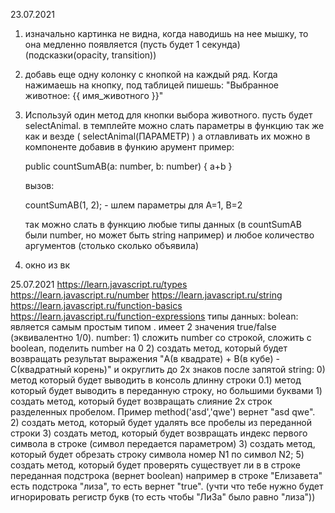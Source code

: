 23.07.2021
  1) изначально картинка не видна, когда наводишь на нее мышку, то она медленно появляется 
      (пусть будет 1 секунда) (подсказки(opacity, transition))
  2) добавь еще одну колонку с кнопкой на каждый ряд. Когда нажимаешь на кнопку, под таблицей пишешь:
      "Выбранное животное: {{ имя_животного }}"
  3) Используй один метод для кнопки выбора животного. пусть будет selectAnimal.
      в темплейте можно слать параметры в функцию так же как и везде ( selectAnimal(ПАРАМЕТР) )
      а отлавливать их можно в компоненте добавив в функию арумент
      пример:

      public countSumAB(a: number, b: number) {
        a+b
      }
      
      вызов:
      
      countSumAB(1, 2); - шлем параметры для А=1, B=2

      так можно слать в функцию любые типы данных (в countSumAB были number, но может быть string например)
      и любое количество аргументов (столько сколько объявила)
  4) окно из вк

25.07.2021
https://learn.javascript.ru/types
https://learn.javascript.ru/number
https://learn.javascript.ru/string
https://learn.javascript.ru/function-basics
https://learn.javascript.ru/function-expressions
  типы данных:
    bolean: 
      является самым простым типом . имеет 2 значения true/false (эквивалентно 1/0).
    number: 
      1) сложить number со строкой, сложить с boolean, поделить number на 0
      2) создать метод, который будет возвращать результат выражения "A(в квадрате) + B(в кубе) - C(квадратный корень)" и округлить до 2х знаков после запятой
    string: 
      0) метод который будет выводить в консоль длинну строки
      0.1) метод который будет выводить в переданную строку, но большими буквами
      1) создать метод, который будет возвращать слияние 2х строк разделенных пробелом. Пример method('asd','qwe') вернет "asd qwe".
      2) создать метод, который будет удалять все пробелы из переданной строки 
      3) создать метод, который будет возвращать индекс первого символа в строке (символ передается параметром)
      3) создать метод, который будет обрезать строку символа номер N1 по символ N2;
      5) создать метод, который будет проверять существует ли в в строке переданная подстрока (вернет boolean)
         например в строке "Елизавета" есть подстрока "лиза", то есть вернет "true". (учти что тебе нужно будет игнорировать регистр букв (то есть чтобы "ЛиЗа" было равно "лиза"))